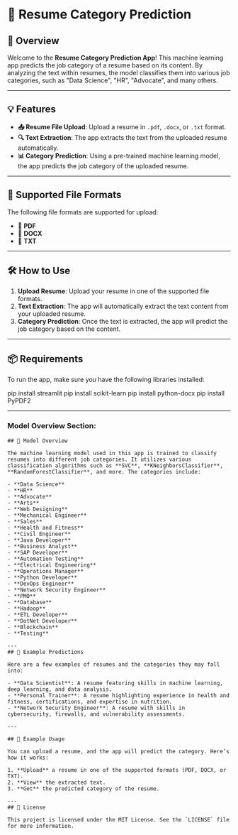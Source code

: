 # 📄 Resume Category Prediction

## 📌 Overview

Welcome to the **Resume Category Prediction App**! This machine learning app predicts the job category of a resume based on its content. By analyzing the text within resumes, the model classifies them into various job categories, such as "Data Science", "HR", "Advocate", and many others.

---

## 💡 Features

- **📤 Resume File Upload**: Upload a resume in `.pdf`, `.docx`, or `.txt` format.
- **🔍 Text Extraction**: The app extracts the text from the uploaded resume automatically.
- **📊 Category Prediction**: Using a pre-trained machine learning model, the app predicts the job category of the uploaded resume.

---

## 🧾 Supported File Formats

The following file formats are supported for upload:

- 📄 **PDF**
- 📑 **DOCX**
- 📝 **TXT**

---

## 🛠️ How to Use

1. **Upload Resume**: Upload your resume in one of the supported file formats.
2. **Text Extraction**: The app will automatically extract the text content from your uploaded resume.
3. **Category Prediction**: Once the text is extracted, the app will predict the job category based on the content.

---

## 📦 Requirements

To run the app, make sure you have the following libraries installed:


pip install streamlit
pip install scikit-learn
pip install python-docx
pip install PyPDF2

---

### **Model Overview Section**:
```
## 🤖 Model Overview

The machine learning model used in this app is trained to classify resumes into different job categories. It utilizes various classification algorithms such as **SVC**, **KNeighborsClassifier**, **RandomForestClassifier**, and more. The categories include:

- **Data Science**
- **HR**
- **Advocate**
- **Arts**
- **Web Designing**
- **Mechanical Engineer**
- **Sales**
- **Health and Fitness**
- **Civil Engineer**
- **Java Developer**
- **Business Analyst**
- **SAP Developer**
- **Automation Testing**
- **Electrical Engineering**
- **Operations Manager**
- **Python Developer**
- **DevOps Engineer**
- **Network Security Engineer**
- **PMO**
- **Database**
- **Hadoop**
- **ETL Developer**
- **DotNet Developer**
- **Blockchain**
- **Testing**

---
## 🚀 Example Predictions

Here are a few examples of resumes and the categories they may fall into:

- **Data Scientist**: A resume featuring skills in machine learning, deep learning, and data analysis.
- **Personal Trainer**: A resume highlighting experience in health and fitness, certifications, and expertise in nutrition.
- **Network Security Engineer**: A resume with skills in cybersecurity, firewalls, and vulnerability assessments.

---

## 📝 Example Usage

You can upload a resume, and the app will predict the category. Here’s how it works:

1. **Upload** a resume in one of the supported formats (PDF, DOCX, or TXT).
2. **View** the extracted text.
3. **Get** the predicted category of the resume.

---
## 📜 License

This project is licensed under the MIT License. See the `LICENSE` file for more information.




